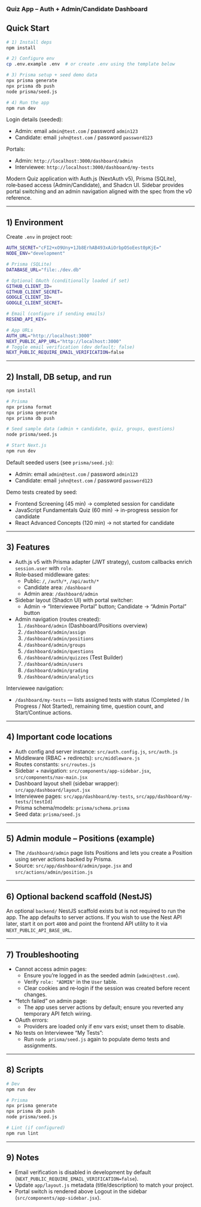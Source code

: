 ### Quiz App – Auth + Admin/Candidate Dashboard

## Quick Start

```bash
# 1) Install deps
npm install

# 2) Configure env
cp .env.example .env  # or create .env using the template below

# 3) Prisma setup + seed demo data
npx prisma generate
npx prisma db push
node prisma/seed.js

# 4) Run the app
npm run dev
```

Login details (seeded):

- Admin: email `admin@test.com` / password `admin123`
- Candidate: email `john@test.com` / password `password123`

Portals:

- Admin: `http://localhost:3000/dashboard/admin`
- Interviewee: `http://localhost:3000/dashboard/my-tests`

Modern Quiz application with Auth.js (NextAuth v5), Prisma (SQLite), role‑based access (Admin/Candidate), and Shadcn UI. Sidebar provides portal switching and an admin navigation aligned with the spec from the v0 reference.

---

## 1) Environment

Create `.env` in project root:

```bash
AUTH_SECRET="cFI2+xO9Uny+1Jb8ErhAB493xAiOrbpOSoEest0pKjE="
NODE_ENV="development"

# Prisma (SQLite)
DATABASE_URL="file:./dev.db"

# Optional OAuth (conditionally loaded if set)
GITHUB_CLIENT_ID=
GITHUB_CLIENT_SECRET=
GOOGLE_CLIENT_ID=
GOOGLE_CLIENT_SECRET=

# Email (configure if sending emails)
RESEND_API_KEY=

# App URLs
AUTH_URL="http://localhost:3000"
NEXT_PUBLIC_APP_URL="http://localhost:3000"
# Toggle email verification (dev default: false)
NEXT_PUBLIC_REQUIRE_EMAIL_VERIFICATION=false
```

---

## 2) Install, DB setup, and run

```bash
npm install

# Prisma
npx prisma format
npx prisma generate
npx prisma db push

# Seed sample data (admin + candidate, quiz, groups, questions)
node prisma/seed.js

# Start Next.js
npm run dev
```

Default seeded users (see `prisma/seed.js`):

- Admin: email `admin@test.com` / password `admin123`
- Candidate: email `john@test.com` / password `password123`

Demo tests created by seed:

- Frontend Screening (45 min) → completed session for candidate
- JavaScript Fundamentals Quiz (60 min) → in-progress session for candidate
- React Advanced Concepts (120 min) → not started for candidate

---

## 3) Features

- Auth.js v5 with Prisma adapter (JWT strategy), custom callbacks enrich `session.user` with `role`.
- Role‑based middleware gates:
  - Public: `/`, `/auth/*`, `/api/auth/*`
  - Candidate area: `/dashboard`
  - Admin area: `/dashboard/admin`
- Sidebar layout (Shadcn UI) with portal switcher:
  - Admin → “Interviewee Portal” button; Candidate → “Admin Portal” button
- Admin navigation (routes created):
  1. `/dashboard/admin` (Dashboard/Positions overview)
  2. `/dashboard/admin/assign`
  3. `/dashboard/admin/positions`
  4. `/dashboard/admin/groups`
  5. `/dashboard/admin/questions`
  6. `/dashboard/admin/quizzes` (Test Builder)
  7. `/dashboard/admin/users`
  8. `/dashboard/admin/grading`
  9. `/dashboard/admin/analytics`

Interviewee navigation:

- `/dashboard/my-tests` — lists assigned tests with status (Completed / In Progress / Not Started), remaining time, question count, and Start/Continue actions.

---

## 4) Important code locations

- Auth config and server instance: `src/auth.config.js`, `src/auth.js`
- Middleware (RBAC + redirects): `src/middleware.js`
- Routes constants: `src/routes.js`
- Sidebar + navigation: `src/components/app-sidebar.jsx`, `src/components/nav-main.jsx`
- Dashboard layout shell (sidebar wrapper): `src/app/dashboard/layout.jsx`
- Interviewee pages: `src/app/dashboard/my-tests`, `src/app/dashboard/my-tests/[testId]`
- Prisma schema/models: `prisma/schema.prisma`
- Seed data: `prisma/seed.js`

---

## 5) Admin module – Positions (example)

- The `/dashboard/admin` page lists Positions and lets you create a Position using server actions backed by Prisma.
- Source: `src/app/dashboard/admin/page.jsx` and `src/actions/admin/position.js`

---

## 6) Optional backend scaffold (NestJS)

An optional `backend/` NestJS scaffold exists but is not required to run the app. The app defaults to server actions. If you wish to use the Nest API later, start it on port `4000` and point the frontend API utility to it via `NEXT_PUBLIC_API_BASE_URL`.

---

## 7) Troubleshooting

- Cannot access admin pages:
  - Ensure you’re logged in as the seeded admin (`admin@test.com`).
  - Verify `role: "ADMIN"` in the `User` table.
  - Clear cookies and re‑login if the session was created before recent changes.
- “fetch failed” on admin page:
  - The app uses server actions by default; ensure you reverted any temporary API fetch wiring.
- OAuth errors:
  - Providers are loaded only if env vars exist; unset them to disable.
- No tests on Interviewee “My Tests”:
  - Run `node prisma/seed.js` again to populate demo tests and assignments.

---

## 8) Scripts

```bash
# Dev
npm run dev

# Prisma
npx prisma generate
npx prisma db push
node prisma/seed.js

# Lint (if configured)
npm run lint
```

---

## 9) Notes

- Email verification is disabled in development by default (`NEXT_PUBLIC_REQUIRE_EMAIL_VERIFICATION=false`).
- Update `app/layout.js` metadata (title/description) to match your project.
- Portal switch is rendered above Logout in the sidebar (`src/components/app-sidebar.jsx`).
